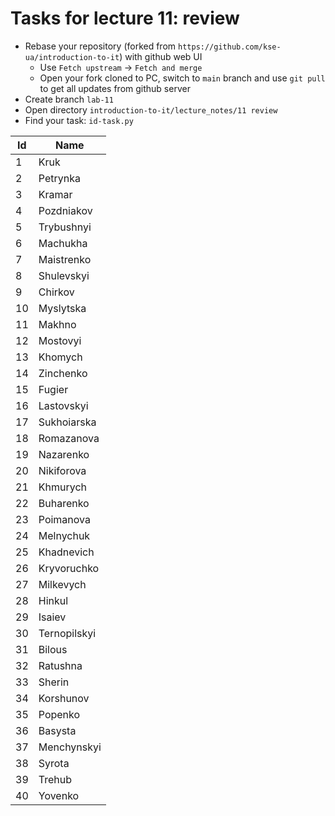 # Tasks for lecture 11: review

- Rebase your repository (forked from
  `https://github.com/kse-ua/introduction-to-it`)
  with github web UI
  - Use `Fetch upstream` -> `Fetch and merge`
  - Open your fork cloned to PC, switch to `main` branch and use `git pull` to
    get all updates from github server
- Create branch `lab-11`
- Open directory `introduction-to-it/lecture_notes/11 review`
- Find your task: `id-task.py`

| Id | Name |
| --- | --- |
| 1 | Kruk |
| 2 | Petrynka |
| 3 | Kramar |
| 4 | Pozdniakov |
| 5 | Trybushnyi |
| 6 | Machukha |
| 7 | Maistrenko |
| 8 | Shulevskyi |
| 9 | Chirkov |
| 10 | Myslytska |
| 11 | Makhno |
| 12 | Mostovyi |
| 13 | Khomych |
| 14 | Zinchenko |
| 15 | Fugier |
| 16 | Lastovskyi |
| 17 | Sukhoiarska |
| 18 | Romazanova |
| 19 | Nazarenko |
| 20 | Nikiforova |
| 21 | Khmurych |
| 22 | Buharenko |
| 23 | Poimanova |
| 24 | Melnychuk |
| 25 | Khadnevich |
| 26 | Kryvoruchko |
| 27 | Milkevych |
| 28 | Hinkul |
| 29 | Isaiev |
| 30 | Ternopilskyi |
| 31 | Bilous |
| 32 | Ratushna |
| 33 | Sherin |
| 34 | Korshunov |
| 35 | Popenko |
| 36 | Basysta |
| 37 | Menchynskyi |
| 38 | Syrota |
| 39 | Trehub |
| 40 | Yovenko |
